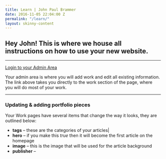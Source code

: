 ```yaml
---
title: Learn | John Paul Brammer
date: 2016-11-05 22:04:00 Z
permalink: "/learn/"
layout: skinny-content
---
```


## Hey John! This is where we house all instructions on how to use your new website.

---

[Login to your Admin Area](https://manage.siteleaf.com/sites/581e54fce2771c33c3a5a45e/collection)

Your admin area is where you will add work and edit all existing information. The link above takes you directly to the work section of the page, where you will do most of your work.

---

### Updating & adding portfolio pieces

Your Work pages have several items that change the way it looks, they are outlined below:

* **tags** – these are the categories of your articles|
* **hero** – if you make this *true* then it will become the first article on the homepage
* **image** – this is the image that will be used for the article background
* **publisher** – 